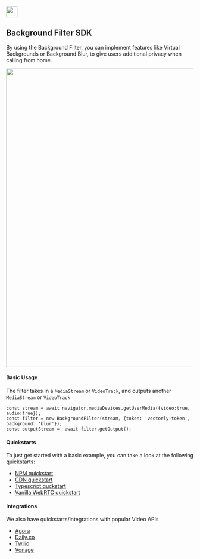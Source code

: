 <img src="https://user-images.githubusercontent.com/5678502/134426534-effa11ab-2048-4d1f-85b0-d3355bce04f5.png" height="30" >

## Background Filter SDK

By using the Background Filter, you can implement features like Virtual Backgrounds or Background Blur, to give users additional privacy when calling from home. 

<img src="https://user-images.githubusercontent.com/5678502/134424415-71ff7fce-bf38-4062-8570-78960d5ba808.png" width="800" >



#### Basic Usage
The filter takes in a `MediaStream` or `VideoTrack`, and outputs another `MediaStream` or `VideoTrack`

    const stream = await navigator.mediaDevices.getUserMedia({video:true, audio:true});
    const filter = new BackgroundFilter(stream, {token: 'vectorly-token', background: 'blur'});
    const outputStream =  await filter.getOutput();

#### Quickstarts

To just get started with a basic example, you can take a look at the following quickstarts:
* [NPM quickstart](/npm-load-filters)
* [CDN quickstart](/virtual-background)
* [Typescript quckstart](/livekit-demo)
* [Vanilla WebRTC quickstart](/webrtc-demo)

#### Integrations

We also have quickstarts/integrations with popular Video APIs

* [Agora](/npm-load-filters)
* [Daily.co](/virtual-background)
* [Twilio](/livekit-demo)
* [Vonage](/webrtc-demo)
